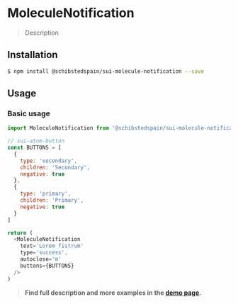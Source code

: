# MoleculeNotification

> Description

<!-- ![](./assets/preview.png) -->

## Installation

```sh
$ npm install @schibstedspain/sui-molecule-notification --save
```

## Usage

### Basic usage
```js
import MoleculeNotification from '@schibstedspain/sui-molecule-notification'

// sui-atom-button
const BUTTONS = [
  {
    type: 'secondary',
    children: 'Secondary',
    negative: true
  },
  {
    type: 'primary',
    children: 'Primary',
    negative: true
  }
]

return (
  <MoleculeNotification 
    text='Lorem fistrum'
    type='success',
    autoclose='m'
    buttons={BUTTONS} 
  />
)
```

> **Find full description and more examples in the [demo page](https://sui-components.now.sh/workbench/molecule/notification).**